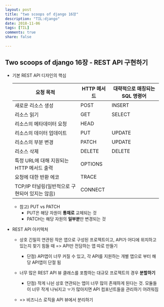```yaml
---
layout: post
title: "two scoops of django 16장"
description: "TIL:django"
date: 2018-11-06
tags: [TIL]
comments: true
share: false
    
---
```


## Two scoops of django 16장 - REST API 구현하기

* 기본 REST API 디자인의 핵심

  | 요청 목적                                      | HTTP 메서드 | 대략적으로 매칭되는 SQL 명령어 |
  | ---------------------------------------------- | ----------- | ------------------------------ |
  | 새로운 리소스 생성                             | POST        | INSERT                         |
  | 리소스 읽기                                    | GET         | SELECT                         |
  | 리소스의 메타데이터 요청                       | HEAD        |                                |
  | 리소스의 데이터 업데이트                       | PUT         | UPDATE                         |
  | 리소스의 부분 변경                             | PATCH       | UPDATE                         |
  | 리소스 삭제                                    | DELETE      | DELETE                         |
  | 특정 URL에 대해 지원되는 HTTP 메서드 출력      | OPTIONS     |                                |
  | 요청에 대한 반환 에코                          | TRACE       |                                |
  | TCP/IP 터널링(일반적으로 구현되어 있지는 않음) | CONNECT     |                                |

  * 참고) PUT vs PATCH
    * PUT은 해당 자원이 **통채로** 교체되는 것
    * PATCH는 해당 자원의 **일부분**만 변경되는 것

* REST API 아키텍처

  * 상호 긴밀히 연관된 작은 앱으로 구성된 프로젝트이고, API가 어디에 위치하고 있는지 찾기 힘들 때 => API만 전담하는 앱 따로 만들기

    * 단점) API앱이 너무 커질 수 있고, 각 API를 지원하는 개별 앱으로 부터 해당 API앱이 단절 됨

  * 너무 많은 REST API 뷰 클래스를 포함하는 대규모 프로젝트의 경우 **분할하기**

    * 단점) 작게 나뉜 상호 연관되는 앱이 너무 많이 존재하게 된다는 것. 모듈들이 너무 작게 나눠지고 ㅜ가 많아지면 API 컴포넌트들을 관리하기 어려워짐

  * => 비즈니스 로직을 API 뷰에서 분리하기
